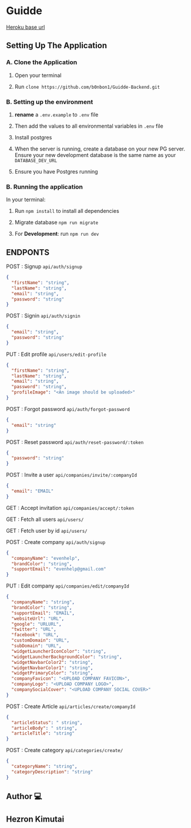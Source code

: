 # Guidde

[Heroku base url](https://guidde-backend.herokuapp.com/)

## Setting Up The Application

### A. Clone the Application

1. Open your terminal

2. Run `clone https://github.com/b0nbon1/Guidde-Backend.git`

### B. Setting up the environment

1. **rename** a `.env.example` to `.env` file

2. Then add the values to all environmental variables in `.env` file

3. Install postgres

4. When the server is running, create a database on your new PG server. Ensure your new development database is the same name as your `DATABASE_DEV_URL`

5. Ensure you have Postgres running

### B. Running the application

In your terminal:

1. Run `npm install` to install all dependencies

2. Migrate database `npm run migrate`

3. For **Development**: run `npm run dev`

## ENDPONTS

POST : Signup `api/auth/signup`

```json
{
  "firstName": "string",
  "lastName": "string",
  "email": "string",
  "password": "string"
}
```

POST : Signin `api/auth/signin`

```json
{
  "email": "string",
  "password": "string"
}
```

PUT : Edit profile `api/users/edit-profile`

```json
{
  "firstName": "string",
  "lastName": "string",
  "email": "string",
  "password": "string",
  "profileImage": "<An image should be uploaded>"
}
```

POST : Forgot password `api/auth/forgot-password`

```json
{
  "email": "string"
}
```

POST : Reset password `api/auth/reset-password/:token`

```json
{
  "password": "string"
}
```

POST : Invite a user `api/companies/invite/:companyId`

```json
{
  "email": "EMAIL"
}
```

GET : Accept invitation `api/companies/accept/:token`

GET : Fetch all users `api/users/`

GET : Fetch user by id `api/users/`

POST : Create company `api/auth/signup`

```json
{
  "companyName": "evenhelp",
  "brandColor": "string",
  "supportEmail": "evenhelp@gmail.com"
}
```

PUT : Edit company `api/companies/edit/companyId`

```json
{
  "companyName": "string",
  "brandColor": "string",
  "supportEmail": "EMAIL",
  "websiteUrl": "URL",
  "google": "URLURL",
  "twitter": "URL",
  "facebook": "URL",
  "customDomain": "URL",
  "subDomain": "URL",
  "widgetLauncherIconColor": "string",
  "widgetLauncherBackgroundColor": "string",
  "widgetNavbarColor2": "string",
  "widgetNavbarColor1": "string",
  "widgetPrimaryColor": "string",
  "companyFavicon": "<UPLOAD COMPANY FAVICON>",
  "companyLogo": "<UPLOAD COMPANY LOGO>",
  "companySocialCover": "<UPLOAD COMPANY SOCIAL COVER>"
}
```

POST : Create Article `api/articles/create/companyId`

```json
{
  "articleStatus": " string",
  "articleBody": " string",
  "articleTitle": "string"
}
```

POST : Create category `api/categories/create/`

```json
{
  "categoryName": "string",
  "categoryDescription": "string"
}
```

## Author :computer:

## Hezron Kimutai
